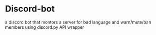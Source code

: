 # Discord-bot
a discord bot that montors a server for bad language and warn/mute/ban members
using discord.py API wrapper
